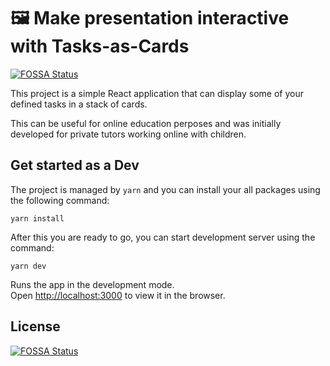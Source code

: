 # 🖼️ Make presentation interactive with Tasks-as-Cards

[![FOSSA Status](https://app.fossa.com/api/projects/git%2Bgithub.com%2FMarkusBansky%2Fcard-tasks.svg?type=shield)](https://app.fossa.com/projects/git%2Bgithub.com%2FMarkusBansky%2Fcard-tasks?ref=badge_shield)

This project is a simple React application that can display some of your defined tasks in a stack of cards.

This can be useful for online education perposes and was initially developed for private tutors working online with children.

## Get started as a Dev

The project is managed by `yarn` and you can install your all packages using the following command:

```shell
yarn install
```

After this you are ready to go, you can start development server using the command:

```shell
yarn dev
```

Runs the app in the development mode.<br />
Open [http://localhost:3000](http://localhost:3000) to view it in the browser.

## License
[![FOSSA Status](https://app.fossa.com/api/projects/git%2Bgithub.com%2FMarkusBansky%2Fcard-tasks.svg?type=large)](https://app.fossa.com/projects/git%2Bgithub.com%2FMarkusBansky%2Fcard-tasks?ref=badge_large)
